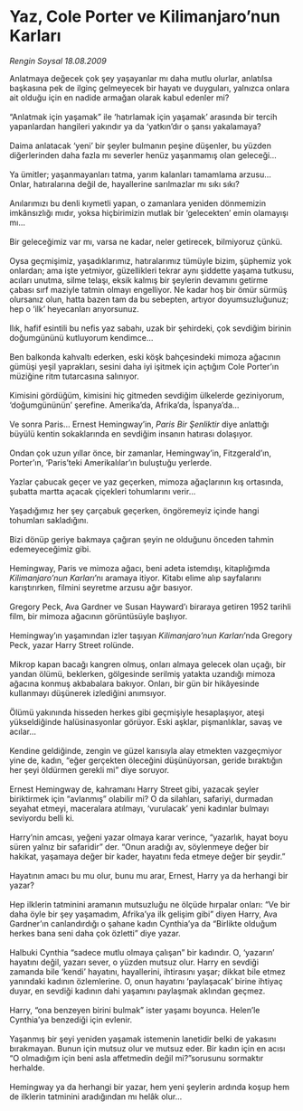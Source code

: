 # Yaz, Cole Porter ve Kilimanjaro’nun Karları

*Rengin Soysal 18.08.2009*

<div class="taraf_structure_2col_1zq">
<div class="margen_n">



 <p>Anlatmaya değecek çok şey yaşayanlar mı daha mutlu olurlar, anlatılsa başkasına pek de ilginç gelmeyecek bir hayatı ve duyguları, yalnızca onlara ait olduğu için en nadide armağan olarak kabul edenler mi? <br/><br/>“Anlatmak için yaşamak” ile ‘hatırlamak için yaşamak’ arasında bir tercih yapanlardan hangileri yakındır ya da ‘yatkın’dır o şansı yakalamaya? <br/><br/>Daima anlatacak ‘yeni’ bir şeyler bulmanın peşine düşenler, bu yüzden diğerlerinden daha fazla mı severler henüz yaşanmamış olan geleceği... <br/><br/>Ya ümitler; yaşanmayanları tatma, yarım kalanları tamamlama arzusu... Onlar, hatıralarına değil de, hayallerine sarılmazlar mı sıkı sıkı? <br/><br/>Anılarımızı bu denli kıymetli yapan, o zamanlara yeniden dönmemizin imkânsızlığı mıdır, yoksa hiçbirimizin mutlak bir ‘gelecekten’ emin olamayışı mı... <br/><br/>Bir geleceğimiz var mı, varsa ne kadar, neler getirecek, bilmiyoruz çünkü. <br/><br/>Oysa geçmişimiz, yaşadıklarımız, hatıralarımız tümüyle bizim, şüphemiz yok onlardan; ama işte yetmiyor, güzellikleri tekrar aynı şiddette yaşama tutkusu, acıları unutma, silme telaşı, eksik kalmış bir şeylerin devamını getirme çabası sırf maziyle tatmin olmayı engelliyor. Ne kadar hoş bir ömür sürmüş olursanız olun, hatta bazen tam da bu sebepten, artıyor doyumsuzluğunuz; hep o ‘ilk’ heyecanları arıyorsunuz. <br/><br/>Ilık, hafif esintili bu nefis yaz sabahı, uzak bir şehirdeki, çok sevdiğim birinin doğumgününü kutluyorum kendimce... <br/><br/>Ben balkonda kahvaltı ederken, eski köşk bahçesindeki mimoza ağacının gümüşi yeşil yaprakları, sesini daha iyi işitmek için açtığım Cole Porter’ın müziğine ritm tutarcasına salınıyor. <br/><br/>Kimisini gördüğüm, kimisini hiç gitmeden sevdiğim ülkelerde geziniyorum, ‘doğumgününün’ şerefine. Amerika’da, Afrika’da, İspanya’da... <br/><br/>Ve sonra Paris... Ernest Hemingway’in, <i>Paris Bir Şenliktir</i> diye anlattığı büyülü kentin sokaklarında en sevdiğim insanın hatırası dolaşıyor. <br/><br/>Ondan çok uzun yıllar önce, bir zamanlar, Hemingway’in, Fitzgerald’ın, Porter’ın, ‘Paris’teki Amerikalılar’ın buluştuğu yerlerde. <br/><br/>Yazlar çabucak geçer ve yaz geçerken, mimoza ağaçlarının kış ortasında, şubatta martta açacak çiçekleri tohumlarını verir... <br/><br/>Yaşadığımız her şey çarçabuk geçerken, öngöremeyiz içinde hangi tohumları sakladığını. <br/><br/>Bizi dönüp geriye bakmaya çağıran şeyin ne olduğunu önceden tahmin edemeyeceğimiz gibi. <br/><br/>Hemingway, Paris ve mimoza ağacı, beni adeta istemdışı, kitaplığımda <i>Kilimanjaro’nun Karları</i>’nı aramaya itiyor. Kitabı elime alıp sayfalarını karıştırırken, filmini seyretme arzusu ağır basıyor. <br/><br/>Gregory Peck, Ava Gardner ve Susan Hayward’ı biraraya getiren 1952 tarihli film, bir mimoza ağacının görüntüsüyle başlıyor. <br/><br/>Hemingway’ın yaşamından izler taşıyan <i>Kilimanjaro’nun Karları</i>’nda Gregory Peck, yazar Harry Street rolünde. <br/><br/>Mikrop kapan bacağı kangren olmuş, onları almaya gelecek olan uçağı, bir yandan ölümü, beklerken, gölgesinde serilmiş yatakta uzandığı mimoza ağacına konmuş akbabalara bakıyor. Onları, bir gün bir hikâyesinde kullanmayı düşünerek izlediğini anımsıyor. <br/><br/>Ölümü yakınında hisseden herkes gibi geçmişiyle hesaplaşıyor, ateşi yükseldiğinde halüsinasyonlar görüyor. Eski aşklar, pişmanlıklar, savaş ve acılar... <br/><br/>Kendine geldiğinde, zengin ve güzel karısıyla alay etmekten vazgeçmiyor yine de, kadın, “eğer gerçekten öleceğini düşünüyorsan, geride bıraktığın her şeyi öldürmen gerekli mi” diye soruyor. <br/><br/>Ernest Hemingway de, kahramanı Harry Street gibi, yazacak şeyler biriktirmek için “avlanmış” olabilir mi? O da silahları, safariyi, durmadan seyahat etmeyi, maceralara atılmayı, ‘vurulacak’ yeni kadınlar bulmayı seviyordu belli ki. <br/><br/>Harry’nin amcası, yeğeni yazar olmaya karar verince, “yazarlık, hayat boyu süren yalnız bir safaridir” der. “Onun aradığı av, söylenmeye değer bir hakikat, yaşamaya değer bir kader, hayatını feda etmeye değer bir şeydir.” <br/><br/>Hayatının amacı bu mu olur, bunu mu arar, Ernest, Harry ya da herhangi bir yazar? <br/><br/>Hep ilklerin tatminini aramanın mutsuzluğu ne ölçüde hırpalar onları: “Ve bir daha öyle bir şey yaşamadım, Afrika’ya ilk gelişim gibi” diyen Harry, Ava Gardner’ın canlandırdığı o şahane kadın Cynthia’ya da “Birlikte olduğum herkes bana seni daha çok özletti” diye yazar. <br/><br/>Halbuki Cynthia “sadece mutlu olmaya çalışan” bir kadındır. O, ‘yazarın’ hayatını değil, yazarı sever, o yüzden mutsuz olur. Harry en sevdiği zamanda bile ‘kendi’ hayatını, hayallerini, ihtirasını yaşar; dikkat bile etmez yanındaki kadının özlemlerine. O, onun hayatını ‘paylaşacak’ birine ihtiyaç duyar, en sevdiği kadının dahi yaşamını paylaşmak aklından geçmez. <br/><br/>Harry, “ona benzeyen birini bulmak” ister yaşamı boyunca. Helen’le Cynthia’ya benzediği için evlenir. <br/><br/>Yaşanmış bir şeyi yeniden yaşamak istemenin lanetidir belki de yakasını bırakmayan. Bunun için mutsuz olur ve mutsuz eder. Bir kadın için en acısı “O olmadığım için beni asla affetmedin değil mi?”sorusunu sormaktır herhalde. <br/><br/>Hemingway ya da herhangi bir yazar, hem yeni şeylerin ardında koşup hem de ilklerin tatminini aradığından mı helâk olur...</p>
<br/>
<br/>
<br/>



<br/>


<div id="taraf_not">
</div>

</div>


</div>
